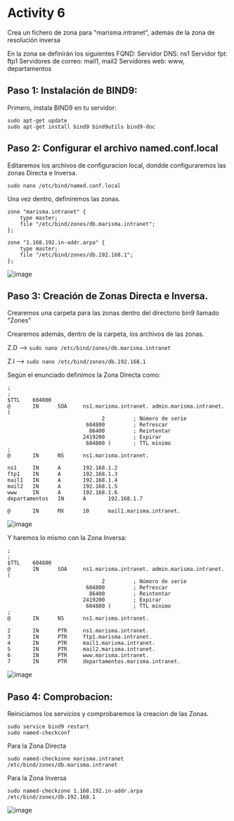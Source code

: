 # Activity 6

Crea un fichero de zona para "marisma.intranet", además de la zona de resolución inversa

En la zona se definirán los siguientes FQND:
Servidor DNS: ns1
Servidor fpt: ftp1
Servidores de correo: mail1, mail2
Servidores web: www, departamentos


## Paso 1: Instalación de BIND9:

Primero, instala BIND9 en tu servidor:

```
sudo apt-get update
sudo apt-get install bind9 bind9utils bind9-doc
```


## Paso 2: Configurar el archivo named.conf.local
Editaremos los archivos de configuracion local, dondde configuraremos las zonas Directa e Inversa.

```sudo nano /etc/bind/named.conf.local```

Una vez dentro, definiremos las zonas.

```
zone "marisma.intranet" {
    type master;
    file "/etc/bind/zones/db.marisma.intranet";
};

zone "1.168.192.in-addr.arpa" {
    type master;
    file "/etc/bind/zones/db.192.168.1";
};
```
![image](https://github.com/user-attachments/assets/33f06d43-dc1c-4e46-9712-c5aa22352d8e)

## Paso 3: Creación de Zonas Directa e Inversa.

Crearemos una carpeta para las zonas dentro del directorio bin9 llamado "Zones"

Crearemos además, dentro de la carpeta, los archivos de las zonas.

Z.D --> ```sudo nano /etc/bind/zones/db.marisma.intranet```

Z.I --> ```sudo nano /etc/bind/zones/db.192.168.1```

Según el enunciado definimos la Zona Directa como:

```
;
;
$TTL    604800
@       IN      SOA     ns1.marisma.intranet. admin.marisma.intranet. (
                              2         ; Número de serie
                         604800         ; Refrescar
                          86400         ; Reintentar
                        2419200         ; Expirar
                         604800 )       ; TTL mínimo
;
@       IN      NS      ns1.marisma.intranet.

ns1     IN      A       192.168.1.2
ftp1    IN      A       192.168.1.3
mail1   IN      A       192.168.1.4
mail2   IN      A       192.168.1.5
www     IN      A       192.168.1.6
departamentos   IN      A       192.168.1.7

@       IN      MX      10      mail1.marisma.intranet.

```
![image](https://github.com/user-attachments/assets/d0c53861-fd29-44bd-8825-f323cb42d83a)


Y haremos lo mismo con la Zona Inversa:

```
; 
;
$TTL    604800
@       IN      SOA     ns1.marisma.intranet. admin.marisma.intranet. (
                              2         ; Número de serie
                         604800         ; Refrescar
                          86400         ; Reintentar
                        2419200         ; Expirar
                         604800 )       ; TTL mínimo
;
@       IN      NS      ns1.marisma.intranet.

2       IN      PTR     ns1.marisma.intranet.
3       IN      PTR     ftp1.marisma.intranet.
4       IN      PTR     mail1.marisma.intranet.
5       IN      PTR     mail2.marisma.intranet.
6       IN      PTR     www.marisma.intranet.
7       IN      PTR     departamentos.marisma.intranet.
```

![image](https://github.com/user-attachments/assets/08747547-3e69-4ef0-8dfa-0d733e88a66f)

## Paso 4: Comprobacion:

Reiniciamos los servicios y comprobaremos la creacion de las Zonas.

```
sudo service bind9 restart
sudo named-checkconf 
```

Para la Zona Directa
```
sudo named-checkzone marisma.intranet /etc/bind/zones/db.marisma.intranet
```

Para la Zona Inversa
```
sudo named-checkzone 1.168.192.in-addr.arpa /etc/bind/zones/db.192.168.1
```

![image](https://github.com/user-attachments/assets/ae968a50-75a2-4e6c-8b20-1dd9de5ad20c)

